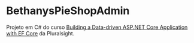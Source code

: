 # BethanysPieShopAdmin

Projeto em C# do curso [Building a Data-driven ASP.NET Core Application with EF Core](https://www.pluralsight.com/courses/asp-dot-net-core-6-ef-core-building-data-driven-application) da Pluralsight.
